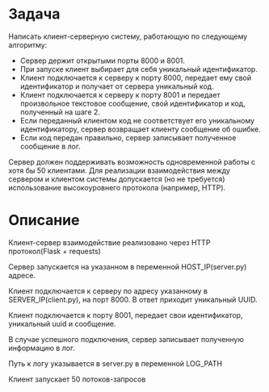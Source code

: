 # Задача
Написать клиент-серверную систему, работающую по следующему алгоритму:
- Сервер держит открытыми порты 8000 и 8001.
- При запуске клиент выбирает для себя уникальный идентификатор.
- Клиент подключается к серверу к порту 8000, передает ему свой идентификатор и получает от сервера уникальный код.
- Клиент подключается к серверу к порту 8001 и передает произвольное текстовое сообщение, свой идентификатор и код, полученный на шаге 2.
- Если переданный клиентом код не соответствует его уникальному идентификатору, сервер возвращает клиенту сообщение об ошибке.
- Если код передан правильно, сервер записывает полученное сообщение в лог.

Сервер должен поддерживать возможность одновременной работы с хотя бы 50 клиентами.
Для реализации взаимодействия между сервером и клиентом системы допускается (но не требуется) использование высокоуровнего протокола (например, HTTP).

# Описание
Клиент-сервер взаимодействие реализовано через HTTP протокол(Flask + requests)

Сервер запускается на указанном в переменной HOST_IP(server.py) адресе. 

Клиент подключается к серверу по адресу указанному в SERVER_IP(client.py), на порт 8000. В ответ приходит уникальный UUID.

Клиент подключается к порту 8001, передает свои идентификатор, уникальный uuid и сообщение.

В случае успешного подключения, сервер записывает полученную информацию в лог. 

Путь к логу указывается в server.py в переменной LOG_PATH

Клиент запускает 50 потоков-запросов
